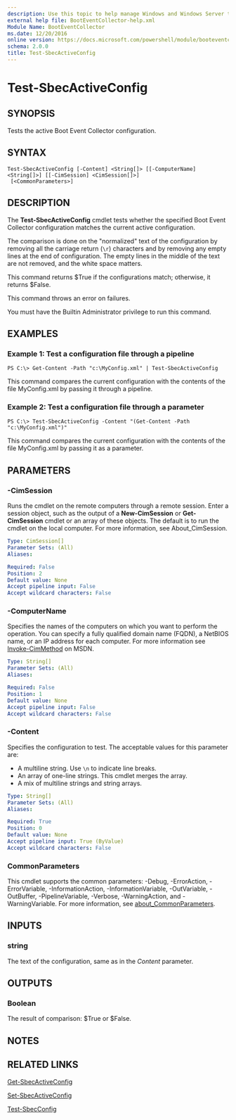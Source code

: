 ```yaml
---
description: Use this topic to help manage Windows and Windows Server technologies with Windows PowerShell.
external help file: BootEventCollector-help.xml
Module Name: BootEventCollector
ms.date: 12/20/2016
online version: https://docs.microsoft.com/powershell/module/booteventcollector/test-sbecactiveconfig?view=windowsserver2022-ps&wt.mc_id=ps-gethelp
schema: 2.0.0
title: Test-SbecActiveConfig
---
```


# Test-SbecActiveConfig

## SYNOPSIS
Tests the active Boot Event Collector configuration.

## SYNTAX

```
Test-SbecActiveConfig [-Content] <String[]> [[-ComputerName] <String[]>] [[-CimSession] <CimSession[]>]
 [<CommonParameters>]
```

## DESCRIPTION
The **Test-SbecActiveConfig** cmdlet tests whether the specified Boot Event Collector configuration matches the current active configuration.

The comparison is done on the "normalized" text of the configuration by removing all the carriage return (`\r`) characters and by removing any empty lines at the end of configuration.
The empty lines in the middle of the text are not removed, and the white space matters.

This command returns $True if the configurations match; otherwise, it returns $False.

This command throws an error on failures.

You must have the Builtin Administrator privilege to run this command.

## EXAMPLES

### Example 1: Test a configuration file through a pipeline
```
PS C:\> Get-Content -Path "c:\MyConfig.xml" | Test-SbecActiveConfig
```

This command compares the current configuration with the contents of the file MyConfig.xml by passing it through a pipeline.

### Example 2: Test a configuration file through a parameter
```
PS C:\> Test-SbecActiveConfig -Content "(Get-Content -Path "c:\MyConfig.xml")"
```

This command compares the current configuration with the contents of the file MyConfig.xml by passing it as a parameter.

## PARAMETERS

### -CimSession
Runs the cmdlet on the remote computers through a remote session.
Enter a session object, such as the output of a **New-CimSession** or **Get-CimSession** cmdlet or an array of these objects.
The default is to run the cmdlet on the local computer.
For more information, see About_CimSession.

```yaml
Type: CimSession[]
Parameter Sets: (All)
Aliases: 

Required: False
Position: 2
Default value: None
Accept pipeline input: False
Accept wildcard characters: False
```

### -ComputerName
Specifies the names of the computers on which you want to perform the operation.
You can specify a fully qualified domain name (FQDN), a NetBIOS name, or an IP address for each computer.
For more information see [Invoke-CimMethod](https://go.microsoft.com/fwlink/?LinkId=808801) on MSDN.

```yaml
Type: String[]
Parameter Sets: (All)
Aliases: 

Required: False
Position: 1
Default value: None
Accept pipeline input: False
Accept wildcard characters: False
```

### -Content
Specifies the configuration to test.
The acceptable values for this parameter are:

- A multiline string.
Use `\n` to indicate line breaks. 
- An array of one-line strings.
This cmdlet merges the array.
- A mix of multiline strings and string arrays.

```yaml
Type: String[]
Parameter Sets: (All)
Aliases: 

Required: True
Position: 0
Default value: None
Accept pipeline input: True (ByValue)
Accept wildcard characters: False
```

### CommonParameters
This cmdlet supports the common parameters: -Debug, -ErrorAction, -ErrorVariable, -InformationAction, -InformationVariable, -OutVariable, -OutBuffer, -PipelineVariable, -Verbose, -WarningAction, and -WarningVariable. For more information, see [about_CommonParameters](https://go.microsoft.com/fwlink/?LinkID=113216).

## INPUTS

### string
The text of the configuration, same as in the *Content* parameter.

## OUTPUTS

### Boolean
The result of comparison: $True or $False.

## NOTES

## RELATED LINKS

[Get-SbecActiveConfig](./Get-SbecActiveConfig.md)

[Set-SbecActiveConfig](./Set-SbecActiveConfig.md)

[Test-SbecConfig](./Test-SbecConfig.md)

